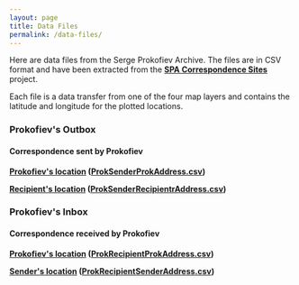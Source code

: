 ```yaml
---
layout: page
title: Data Files
permalink: /data-files/
---
```


Here are data files from the Serge Prokofiev Archive.
The files are in CSV format and have been extracted from the __[SPA Correspondence Sites](http://arcg.is/vOTC8)__ project.

Each file is a data transfer from one of the four map layers and contains the latitude and longitude for the plotted locations.

### Prokofiev's Outbox
#### Correspondence sent by Prokofiev

__[Prokofiev's location](../textfiles/csv/ProkSenderProkAddress.csv) ([ProkSenderProkAddress.csv](../textfiles/csv/ProkSenderProkAddress.csv))__

__[Recipient's location](../textfiles/csv/ProkSenderRecipientrAddress.csv) ([ProkSenderRecipientrAddress.csv](../textfiles/csv/ProkSenderRecipientrAddress.csv))__

### Prokofiev's Inbox
#### Correspondence received by Prokofiev

__[Prokofiev's location](../textfiles/csv/ProkRecipientProkAddress.csv) ([ProkRecipientProkAddress.csv](../textfiles/csv/ProkRecipientProkAddress.csv))__

__[Sender's location](../textfiles/csv/ProkRecipientSenderAddress.csv) ([ProkRecipientSenderAddress.csv](../textfiles/csv/ProkRecipientSenderAddress.csv))__
